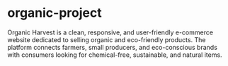 # organic-project
Organic Harvest is a clean, responsive, and user-friendly e-commerce website dedicated to selling organic and eco-friendly products. The platform connects farmers, small producers, and eco-conscious brands with consumers looking for chemical-free, sustainable, and natural items. 

